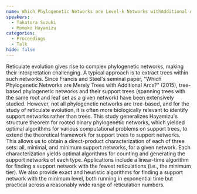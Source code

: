 ```yaml
---
name: Which Phylogenetic Networks are Level-k Networks withAdditional Arcs? Structure and Algorithms
speakers:
  - Takatora Suzuki
  - Momoko Hayamizu
categories:
  - Proceedings
  - Talk
hide: false
---
```


Reticulate evolution gives rise to complex phylogenetic
networks, making their interpretation challenging. A
typical approach is to extract trees within such networks.
Since Francis and Steel's seminal paper, "Which
Phylogenetic Networks are Merely Trees with Additional
Arcs?" (2015), tree-based phylogenetic networks and their
support trees (spanning trees with the same root and leaf
set as a given network) have been extensively studied.
However, not all phylogenetic networks are tree-based, and
for the study of reticulate evolution, it is often more
biologically relevant to identify support networks rather
than trees. This study generalizes Hayamizu's structure
theorem for rooted binary phylogenetic networks, which
yielded optimal algorithms for various computational
problems on support trees, to extend the theoretical
framework for support trees to support networks. This
allows us to obtain a direct-product characterization of
each of three sets: all, minimal, and minimum support
networks, for a given network. Each characterization yields
optimal algorithms for counting and generating the support
networks of each type. Applications include a linear-time
algorithm for finding a support network with the fewest
reticulations (i.e., the minimum tier). We also provide
exact and heuristic algorithms for finding a support
network with the minimum level, both running in exponential
time but practical across a reasonably wide range of
reticulation numbers.